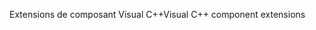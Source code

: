 <span data-ttu-id="ffe2f-101">Extensions de composant Visual C++</span><span class="sxs-lookup"><span data-stu-id="ffe2f-101">Visual C++ component extensions</span></span>